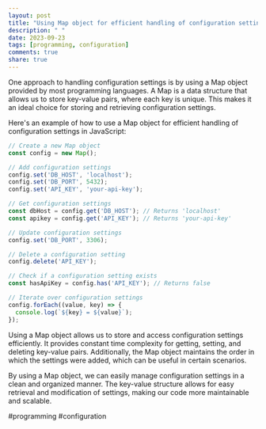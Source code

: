 ```yaml
---
layout: post
title: "Using Map object for efficient handling of configuration settings"
description: " "
date: 2023-09-23
tags: [programming, configuration]
comments: true
share: true
---
```


One approach to handling configuration settings is by using a Map object provided by most programming languages. A Map is a data structure that allows us to store key-value pairs, where each key is unique. This makes it an ideal choice for storing and retrieving configuration settings.

Here's an example of how to use a Map object for efficient handling of configuration settings in JavaScript:

```javascript
// Create a new Map object
const config = new Map();

// Add configuration settings
config.set('DB_HOST', 'localhost');
config.set('DB_PORT', 5432);
config.set('API_KEY', 'your-api-key');

// Get configuration settings
const dbHost = config.get('DB_HOST'); // Returns 'localhost'
const apikey = config.get('API_KEY'); // Returns 'your-api-key'

// Update configuration settings
config.set('DB_PORT', 3306);

// Delete a configuration setting
config.delete('API_KEY');

// Check if a configuration setting exists
const hasApiKey = config.has('API_KEY'); // Returns false

// Iterate over configuration settings
config.forEach((value, key) => {
  console.log(`${key} = ${value}`);
});
```

Using a Map object allows us to store and access configuration settings efficiently. It provides constant time complexity for getting, setting, and deleting key-value pairs. Additionally, the Map object maintains the order in which the settings were added, which can be useful in certain scenarios.

By using a Map object, we can easily manage configuration settings in a clean and organized manner. The key-value structure allows for easy retrieval and modification of settings, making our code more maintainable and scalable.

#programming #configuration